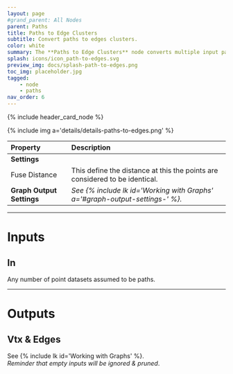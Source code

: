 ```yaml
---
layout: page
#grand_parent: All Nodes
parent: Paths
title: Paths to Edge Clusters
subtitle: Convert paths to edges clusters.
color: white
summary: The **Paths to Edge Clusters** node converts multiple input paths into edge clusters by fusing points but preserving edge relationships.
splash: icons/icon_path-to-edges.svg
preview_img: docs/splash-path-to-edges.png
toc_img: placeholder.jpg
tagged: 
    - node
    - paths
nav_order: 6
---
```


{% include header_card_node %}

{% include img a='details/details-paths-to-edges.png' %} 

| Property       | Description          |
|:-------------|:------------------|
|**Settings**||
| Fuse Distance           | This define the distance at this the points are considered to be identical.  |
| **Graph Output Settings**           | *See {% include lk id='Working with Graphs' a='#graph-output-settings-' %}.* |

---
# Inputs
## In
Any number of point datasets assumed to be paths.

---
# Outputs
## Vtx & Edges
See {% include lk id='Working with Graphs' %}.  
*Reminder that empty inputs will be ignored & pruned*.